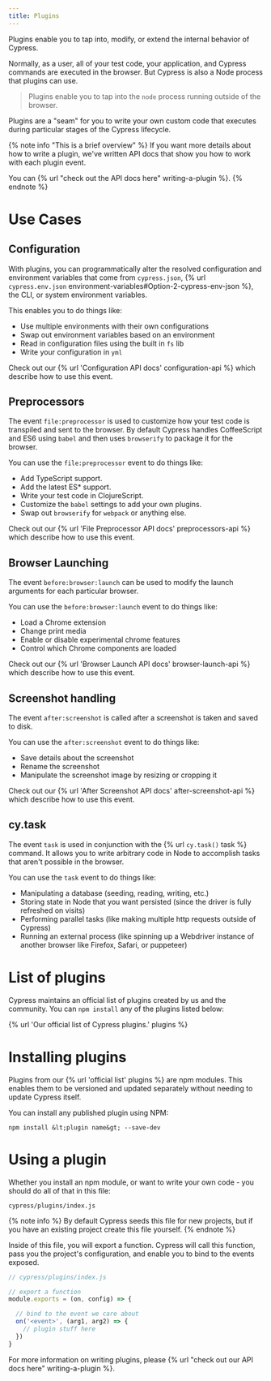 ```yaml
---
title: Plugins
---
```


Plugins enable you to tap into, modify, or extend the internal behavior of Cypress.

Normally, as a user, all of your test code, your application, and Cypress commands are executed in the browser. But Cypress is also a Node process that plugins can use.

> Plugins enable you to tap into the `node` process running outside of the browser.

Plugins are a "seam" for you to write your own custom code that executes during particular stages of the Cypress lifecycle.

{% note info "This is a brief overview" %}
If you want more details about how to write a plugin, we've written API docs that show you how to work with each plugin event.

You can {% url "check out the API docs here" writing-a-plugin %}.
{% endnote %}

# Use Cases

## Configuration

With plugins, you can programmatically alter the resolved configuration and environment variables that come from `cypress.json`, {% url `cypress.env.json` environment-variables#Option-2-cypress-env-json %}, the CLI, or system environment variables.

This enables you to do things like:

- Use multiple environments with their own configurations
- Swap out environment variables based on an environment
- Read in configuration files using the built in `fs` lib
- Write your configuration in `yml`

Check out our {% url 'Configuration API docs' configuration-api %} which describe how to use this event.

## Preprocessors

The event `file:preprocessor` is used to customize how your test code is transpiled and sent to the browser. By default Cypress handles CoffeeScript and ES6 using `babel` and then uses `browserify` to package it for the browser.

You can use the `file:preprocessor` event to do things like:

- Add TypeScript support.
- Add the latest ES* support.
- Write your test code in ClojureScript.
- Customize the `babel` settings to add your own plugins.
- Swap out `browserify` for `webpack` or anything else.

Check out our {% url 'File Preprocessor API docs' preprocessors-api %} which describe how to use this event.

## Browser Launching

The event `before:browser:launch` can be used to modify the launch arguments for each particular browser.

You can use the `before:browser:launch` event to do things like:

- Load a Chrome extension
- Change print media
- Enable or disable experimental chrome features
- Control which Chrome components are loaded

Check out our {% url 'Browser Launch API docs' browser-launch-api %} which describe how to use this event.

## Screenshot handling

The event `after:screenshot` is called after a screenshot is taken and saved to disk.

You can use the `after:screenshot` event to do things like:

- Save details about the screenshot
- Rename the screenshot
- Manipulate the screenshot image by resizing or cropping it

Check out our {% url 'After Screenshot API docs' after-screenshot-api %} which describe how to use this event.

## cy.task

The event `task` is used in conjunction with the {% url `cy.task()` task %} command. It allows you to write arbitrary code in Node to accomplish tasks that aren't possible in the browser.

You can use the `task` event to do things like:

- Manipulating a database (seeding, reading, writing, etc.)
- Storing state in Node that you want persisted (since the driver is fully refreshed on visits)
- Performing parallel tasks (like making multiple http requests outside of Cypress)
- Running an external process (like spinning up a Webdriver instance of another browser like Firefox, Safari, or puppeteer)

# List of plugins

Cypress maintains an official list of plugins created by us and the community. You can `npm install` any of the plugins listed below:

{% url 'Our official list of Cypress plugins.' plugins %}

# Installing plugins

Plugins from our {% url 'official list' plugins %} are npm modules. This enables them to be versioned and updated separately without needing to update Cypress itself.

You can install any published plugin using NPM:

```shell
npm install &lt;plugin name&gt; --save-dev
```

# Using a plugin

Whether you install an npm module, or want to write your own code - you should do all of that in this file:

```text
cypress/plugins/index.js
```

{% note info %}
By default Cypress seeds this file for new projects, but if you have an existing project create this file yourself.
{% endnote %}

Inside of this file, you will export a function. Cypress will call this function, pass you the project's configuration, and enable you to bind to the events exposed.

```javascript
// cypress/plugins/index.js

// export a function
module.exports = (on, config) => {

  // bind to the event we care about
  on('<event>', (arg1, arg2) => {
    // plugin stuff here
  })
}
```

For more information on writing plugins, please {% url "check out our API docs here" writing-a-plugin %}.
